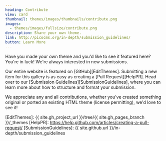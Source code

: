 ```yaml
---
heading: Contribute
view: card
thumbnail: themes/images/thumbnails/contribute.png
images:
  - themes/images/fullsize/contribute.png
description: Share your own theme.
link: http://picocms.org/in-depth/submission_guidelines/
button: Learn More
---
```


Have you made your own theme and you'd like to see it featured here?  You're in luck!  We're always interested in new submissions.

Our entire website is featured on [GitHub][EditThemes].  Submitting a new item for this gallery is as easy as creating a [Pull Request][HelpPR].  Head over to our [Submission Guidelines][SubmissionGuidelines], where you can learn more about how to structure and format your submission.

We appreciate any and all contributions, whether you've created something original or ported an existing HTML theme (license permitting), we'd love to see it!

[EditThemes]: {{ site.gh_project_url }}/tree/{{ site.gh_pages_branch }}/_themes
[HelpPR]: https://help.github.com/articles/creating-a-pull-request/
[SubmissionGuidelines]: {{ site.github.url }}/in-depth/submission_guidelines
